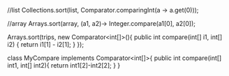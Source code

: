 //list
Collections.sort(list, Comparator.comparingInt(a -> a.get(0)));


//array
Arrays.sort(array, (a1, a2)-> Integer.compare(a1[0], a2[0]);


 Arrays.sort(trips, new Comparator<int[]>(){
     public int compare(int[] i1, int[] i2) {
         return i1[1] - i2[1];
     }
 });

class MyCompare implements Comparator<int[]>{
	public int compare(int[] int1, int[] int2){
		return int1[2]-int2[2];
	}
}
